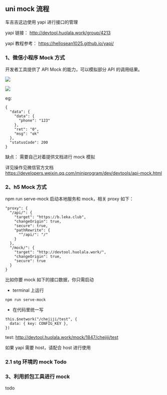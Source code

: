 ## uni mock 流程

车吉吉这边使用 yapi 进行接口的管理

yapi 链接：
http://devtool.huolala.work/group/4213

yapi 教程参考： https://hellosean1025.github.io/yapi/

### 1、微信小程序 Mock 方式

开发者工具提供了 API Mock 的能力，可以模拟部分 API 的调用结果。

![](https://ops-img-static.huolala.cn/imgs/2021/16197665212509999599217.png)

![](https://ops-img-static.huolala.cn/imgs/2021/161976655528982486888053.png)

eg:

```
{
  "data": {
    "data": {
      "phone": "123"
    },
    "ret": "0",
    "msg": "ok"
  },
  "statusCode": 200
}
```

缺点： 需要自己对着提供文档进行 mock 模拟

详见操作见微信官方文档
https://developers.weixin.qq.com/miniprogram/dev/devtools/api-mock.html

### 2、h5 Mock 方式

npm run serve-mock 启动本地服务和 mock，相关 proxy 如下：

```
"proxy": {
  "/api/": {
    "target": "https://b.leka.club",
    "changeOrigin": true,
    "secure": true,
    "pathRewrite": {
      "^/api/": "/"
    }
  },
  "/mock/": {
    "target": "http://devtool.huolala.work/",
    "changeOrigin": true,
    "secure": true
  }
}
```

比如你要 mock 如下的接口数据，你只需启动

- terminal 上运行

```
npm run serve-mock
```

- 在代码里统一写

```
this.$network("/chejiji/test", {
  data: { key: CONFIG_KEY },
})
```

test:
http://devtool.huolala.work/mock/1847/chejiji/test

如果 yapi 需要 host，请配合 host 进行使用

### 2.1 stg 环境的 mock Todo

### 3、利用抓包工具进行 mock

todo
